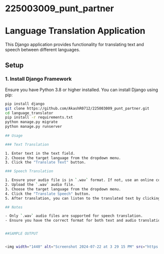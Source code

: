 # 225003009_punt_partner 
# Language Translation Application

This Django application provides functionality for translating text and speech between different languages. 

## Setup

### 1. Install Django Framework

Ensure you have Python 3.8 or higher installed. You can install Django using pip:

```bash
pip install django
git clone https://github.com/AkashR0712/225003009_punt_partner.git
cd language_translator
pip install -r requirements.txt 
python manage.py migrate
python manage.py runserver
 
## Usage

### Text Translation

1. Enter text in the text field.
2. Choose the target language from the dropdown menu.
3. Click the "Translate Text" button.

### Speech Translation

1. Ensure your audio file is in `.wav` format. If not, use an online converter to convert it to `.wav`.
2. Upload the `.wav` audio file.
3. Choose the target language from the dropdown menu.
4. Click the "Translate Speech" button.
5. After translation, you can listen to the translated text by clicking the "Play Translated Text" button.

## Notes

- Only `.wav` audio files are supported for speech translation.
- Ensure you have the correct format for both text and audio translations.


##SAMPLE OUTPUT


<img width="1440" alt="Screenshot 2024-07-22 at 3 29 15 PM" src="https://github.com/user-attachments/assets/754defec-0796-4cc5-9ecd-335d5bb75bab">

